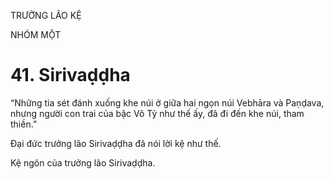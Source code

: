 TRƯỞNG LÃO KỆ

NHÓM MỘT

# 41. Sirivaḍḍha

“Những tia sét đánh xuống khe núi ở giữa hai ngọn núi Vebhāra và Paṇḍava, nhưng người con trai của bậc Vô Tỷ như thế ấy, đã đi đến khe núi, tham thiền.”

Đại đức trưởng lão Sirivaḍḍha đã nói lời kệ như thế.

Kệ ngôn của trưởng lão Sirivaḍḍha.

